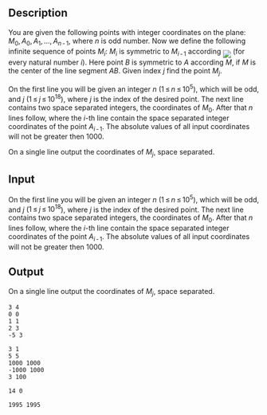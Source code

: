 ## Description

<div><p>You are given the following points with integer coordinates on the plane: <span class="tex-span"><i>M</i><sub class="lower-index">0</sub>, <i>A</i><sub class="lower-index">0</sub>, <i>A</i><sub class="lower-index">1</sub>, ..., <i>A</i><sub class="lower-index"><i>n</i> - 1</sub></span>, where <span class="tex-span"><i>n</i></span> is odd number. Now we define the following infinite sequence of points <span class="tex-span"><i>M</i><sub class="lower-index"><i>i</i></sub></span>: <span class="tex-span"><i>M</i><sub class="lower-index"><i>i</i></sub></span> is symmetric to <span class="tex-span"><i>M</i><sub class="lower-index"><i>i</i> - 1</sub></span> according <img align="middle" class="tex-formula" src="file://VreKB21i.png" style="max-width: 100.0%;max-height: 100.0%;"> (for every natural number <span class="tex-span"><i>i</i></span>). Here point <span class="tex-span"><i>B</i></span> is symmetric to <span class="tex-span"><i>A</i></span> according <span class="tex-span"><i>M</i></span>, if <span class="tex-span"><i>M</i></span> is the center of the line segment <span class="tex-span"><i>AB</i></span>. Given index <span class="tex-span"><i>j</i></span> find the point <span class="tex-span"><i>M</i><sub class="lower-index"><i>j</i></sub></span>.</p></div><div class="input-specification"><p>On the first line you will be given an integer <span class="tex-span"><i>n</i></span> (<span class="tex-span">1 ≤ <i>n</i> ≤ 10<sup class="upper-index">5</sup></span>), which will be odd, and <span class="tex-span"><i>j</i></span> (<span class="tex-span">1 ≤ <i>j</i> ≤ 10<sup class="upper-index">18</sup></span>), where <span class="tex-span"><i>j</i></span> is the index of the desired point. The next line contains two space separated integers, the coordinates of <span class="tex-span"><i>M</i><sub class="lower-index">0</sub></span>. After that <span class="tex-span"><i>n</i></span> lines follow, where the <span class="tex-span"><i>i</i></span>-th line contain the space separated integer coordinates of the point <span class="tex-span"><i>A</i><sub class="lower-index"><i>i</i> - 1</sub></span>. The absolute values of all input coordinates will not be greater then <span class="tex-span">1000</span>.</p></div><div class="output-specification"><p>On a single line output the coordinates of <span class="tex-span"><i>M</i><sub class="lower-index"><i>j</i></sub></span>, space separated.</p></div>

## Input

<p>On the first line you will be given an integer <span class="tex-span"><i>n</i></span> (<span class="tex-span">1 ≤ <i>n</i> ≤ 10<sup class="upper-index">5</sup></span>), which will be odd, and <span class="tex-span"><i>j</i></span> (<span class="tex-span">1 ≤ <i>j</i> ≤ 10<sup class="upper-index">18</sup></span>), where <span class="tex-span"><i>j</i></span> is the index of the desired point. The next line contains two space separated integers, the coordinates of <span class="tex-span"><i>M</i><sub class="lower-index">0</sub></span>. After that <span class="tex-span"><i>n</i></span> lines follow, where the <span class="tex-span"><i>i</i></span>-th line contain the space separated integer coordinates of the point <span class="tex-span"><i>A</i><sub class="lower-index"><i>i</i> - 1</sub></span>. The absolute values of all input coordinates will not be greater then <span class="tex-span">1000</span>.</p>

## Output

<p>On a single line output the coordinates of <span class="tex-span"><i>M</i><sub class="lower-index"><i>j</i></sub></span>, space separated.</p>





```input1
3 4
0 0
1 1
2 3
-5 3

```




```input2
3 1
5 5
1000 1000
-1000 1000
3 100

```




```output1
14 0

```




```output2
1995 1995

```


